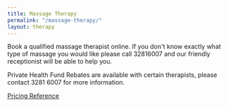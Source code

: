 ```yaml
---
title: Massage Therapy
permalink: "/massage-therapy/"
layout: therapy
---
```


Book a qualified massage therapist online. If you don't know exactly what type of massage you would like please call 32816007 and our friendly receptionist will be able to  help you.

Private Health Fund Rebates are available with certain therapists, please contact 3281 6007 for more information.

<a href="/pricing-reference/">Pricing Reference</a>

<div class='container bg-light my-4 p-4'>
  <healcode-widget data-type="appointments" data-widget-partner="object" data-widget-id="1f3643748a4" data-widget-version="0"></healcode-widget>
</div>
